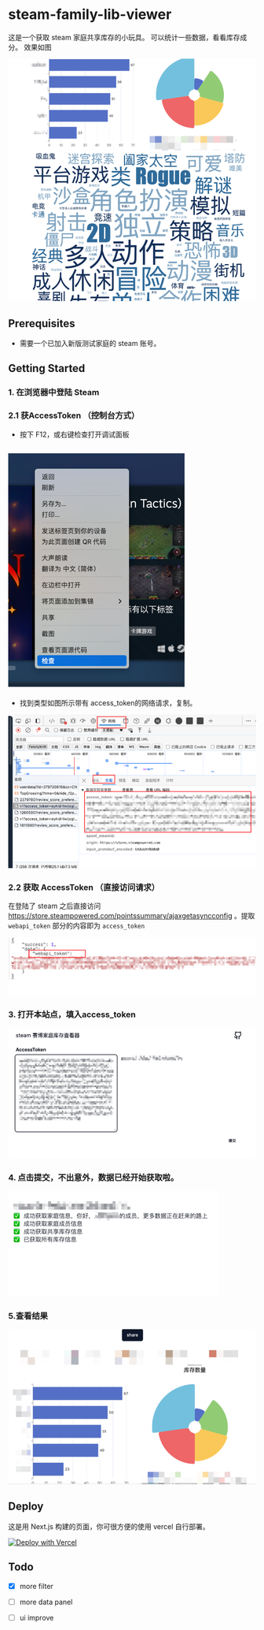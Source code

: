 
# steam-family-lib-viewer

这是一个获取 steam 家庭共享库存的小玩具。
可以统计一些数据，看看库存成分。
效果如图

![img.png](doc/img.png)

## Prerequisites

- 需要一个已加入新版测试家庭的 steam 账号。

## Getting Started

### 1. 在浏览器中登陆 Steam

### 2.1 获AccessToken （控制台方式）
- 按下 F12，或右键检查打开调试面板

![img_1.png](doc/start_1.png)
- 
- 找到类型如图所示带有 access_token的网络请求，复制。

![img_1.png](doc/start_2.png)

### 2.2 获取 AccessToken （直接访问请求）

在登陆了 steam 之后直接访问 https://store.steampowered.com/pointssummary/ajaxgetasyncconfig
。提取 `webapi_token` 部分的内容即为 `access_token`

![img.png](doc/start_6.png)
### 3. 打开本站点，填入access_token

![img_2.png](doc/start_3.png)

### 4. 点击提交，不出意外，数据已经开始获取啦。

![img_2.png](doc/start_4.png)

### 5.查看结果

![img_2.png](doc/start_5.png)

## Deploy
这是用 Next.js 构建的页面，你可很方便的使用 vercel 自行部署。

[![Deploy with Vercel](https://vercel.com/button)](https://vercel.com/new/clone?repository-url=https%3A%2F%2Fgithub.com%2FktKongTong%2Fsteam-family-lib-viewer)

## Todo
- [x] more filter
- [ ] more data panel
- [ ] ui improve




